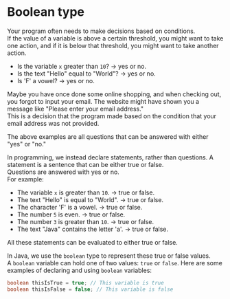 # Boolean type

Your program often needs to make decisions based on conditions.\
If the value of a variable is above a certain threshold, you might want to take one action, and if it is below that threshold, you might want to take another action.

* Is the variable `x` greater than `10`? -> yes or no.
* Is the text "Hello" equal to "World"? -> yes or no.
* Is 'F' a vowel? -> yes or no.

Maybe you have once done some online shopping, and when checking out, you forgot to input your email. The website might have shown you a message like "Please enter your email address."\
This is a decision that the program made based on the condition that your email address was not provided.

The above examples are all questions that can be answered with either "yes" or "no."

In programming, we instead declare statements, rather than questions. A statement is a sentence that can be either true or false.\
Questions are answered with yes or no.\
For example:

* The variable `x` is greater than `10`. -> true or false.
* The text "Hello" is equal to "World". -> true or false.
* The character 'F' is a vowel. -> true or false.
* The number `5` is even. -> true or false.
* The number `3` is greater than `10`. -> true or false.
* The text "Java" contains the letter 'a'. -> true or false.

All these statements can be evaluated to either true or false.

In Java, we use the `boolean` type to represent these true or false values.\
A `boolean` variable can hold one of two values: `true` or `false`. Here are some examples of declaring and using `boolean` variables:

```java
boolean thisIsTrue = true; // This variable is true
boolean thisIsFalse = false; // This variable is false
```

